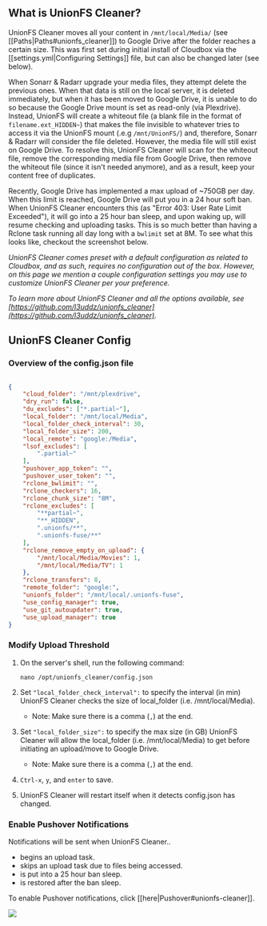 ## What is UnionFS Cleaner?

UnionFS Cleaner moves all your content in `/mnt/local/Media/` (see [[Paths|Paths#unionfs_cleaner]]) to Google Drive after the folder reaches a certain size. This was first set during initial install of Cloudbox via the [[settings.yml|Configuring Settings]] file, but can also be changed later (see below). 

When Sonarr & Radarr upgrade your media files, they attempt delete the previous ones. When that data is still on the local server, it is deleted immediately, but when it has been moved to Google Drive, it is unable to do so because the Google Drive mount is set as read-only (via Plexdrive). Instead, UnionFS will create a whiteout file (a blank file in the format of `filename.ext_HIDDEN~`) that makes the file invisible to whatever tries to access it via the UnionFS mount (.e.g `/mnt/UnionFS/`) and, therefore, Sonarr & Radarr will consider the file deleted. However, the media file will still exist on Google Drive. To resolve this, UnionFS Cleaner will scan for the whiteout file, remove the corresponding media file from Google Drive, then remove the whiteout file (since it isn't needed anymore), and as a result, keep your content free of duplicates. 

Recently, Google Drive has implemented a max upload of ~750GB per day. When this limit is reached, Google Drive will put you in a 24 hour soft ban. When UnionFS Cleaner encounters this (as "Error 403: User Rate Limit Exceeded"), it will go into a 25 hour ban sleep, and upon waking up, will resume checking and uploading tasks. This is so much better than having a Rclone task running all day long with a `bwlimit` set at 8M. To see what this looks like, checkout the screenshot below.


_UnionFS Cleaner comes preset with a default configuration as related to Cloudbox, and as such, requires no configuration out of the box. However, on this page we mention a couple configuration settings you may use to  customize UnionFS Cleaner per your preference._

_To learn more about UnionFS Cleaner and all the options available, see [https://github.com/l3uddz/unionfs_cleaner](https://github.com/l3uddz/unionfs_cleaner)._



## UnionFS Cleaner Config




### Overview of the config.json file

```json

{
    "cloud_folder": "/mnt/plexdrive",
    "dry_run": false,
    "du_excludes": ["*.partial~"],
    "local_folder": "/mnt/local/Media",
    "local_folder_check_interval": 30,
    "local_folder_size": 200,
    "local_remote": "google:/Media",
    "lsof_excludes": [
        ".partial~"
    ],
    "pushover_app_token": "",
    "pushover_user_token": "",
    "rclone_bwlimit": "",
    "rclone_checkers": 16,
    "rclone_chunk_size": "8M",
    "rclone_excludes": [
        "**partial~",
        "**_HIDDEN",
        ".unionfs/**",
        ".unionfs-fuse/**"
    ],
    "rclone_remove_empty_on_upload": {
        "/mnt/local/Media/Movies": 1,
        "/mnt/local/Media/TV": 1
    },
    "rclone_transfers": 8,
    "remote_folder": "google:",
    "unionfs_folder": "/mnt/local/.unionfs-fuse",
    "use_config_manager": true,
    "use_git_autoupdater": true,
    "use_upload_manager": true
}
```




### Modify Upload Threshold


1. On the server's shell, run the following command:

    ```
    nano /opt/unionfs_cleaner/config.json
    ```

1. Set `"local_folder_check_interval":` to specify the interval (in min) UnionFS Cleaner checks the size of local_folder (i.e. /mnt/local/Media).

   - Note: Make sure there is a comma (`,`) at the end.

1. Set `"local_folder_size":` to specify the max size (in GB) UnionFS Cleaner will allow the local_folder (i.e. /mnt/local/Media) to get before initiating an upload/move to Google Drive. 

   - Note: Make sure there is a comma (`,`) at the end.

1. `Ctrl-x`, `y`, and `enter` to save.

1. UnionFS Cleaner will restart itself when it detects config.json has changed.


### Enable Pushover Notifications


Notifications will be sent when UnionFS Cleaner..
- begins an upload task.
- skips an upload task due to files being accessed.
- is put into a 25 hour ban sleep.
- is restored after the ban sleep.

To enable Pushover notifications, click [[here|Pushover#unionfs-cleaner]].


<img src="https://i.imgur.com/hiriDUc.png">


